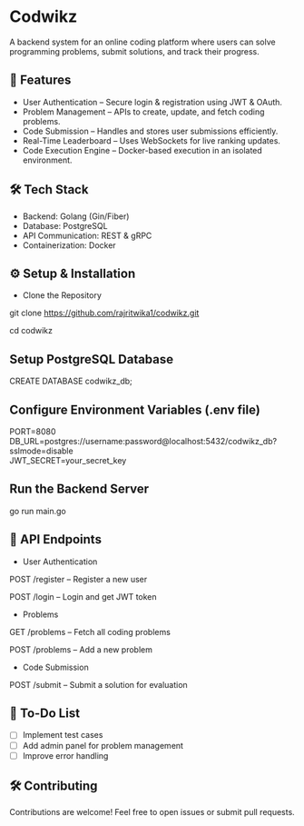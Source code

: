 # Codwikz
A backend system for an online coding platform where users can solve programming problems, submit solutions, and track their progress.

## 🚀 Features

- User Authentication – Secure login & registration using JWT & OAuth.
- Problem Management – APIs to create, update, and fetch coding problems.
- Code Submission – Handles and stores user submissions efficiently.
- Real-Time Leaderboard – Uses WebSockets for live ranking updates.
- Code Execution Engine – Docker-based execution in an isolated environment.

## 🛠️ Tech Stack
- Backend: Golang (Gin/Fiber)
- Database: PostgreSQL
- API Communication: REST & gRPC
- Containerization: Docker

## ⚙️ Setup & Installation
- Clone the Repository
  
git clone https://github.com/rajritwika1/codwikz.git

cd codwikz

## Setup PostgreSQL Database

CREATE DATABASE codwikz_db;

## Configure Environment Variables (.env file)

PORT=8080  
DB_URL=postgres://username:password@localhost:5432/codwikz_db?sslmode=disable  
JWT_SECRET=your_secret_key  

## Run the Backend Server

go run main.go

## 📌 API Endpoints
- User Authentication
  
POST /register – Register a new user

POST /login – Login and get JWT token

- Problems
  
GET /problems – Fetch all coding problems

POST /problems – Add a new problem

- Code Submission
  
POST /submit – Submit a solution for evaluation

## 📌 To-Do List
- [ ] Implement test cases
- [ ] Add admin panel for problem management
- [ ] Improve error handling
 
## 🛠️ Contributing
Contributions are welcome! Feel free to open issues or submit pull requests.

